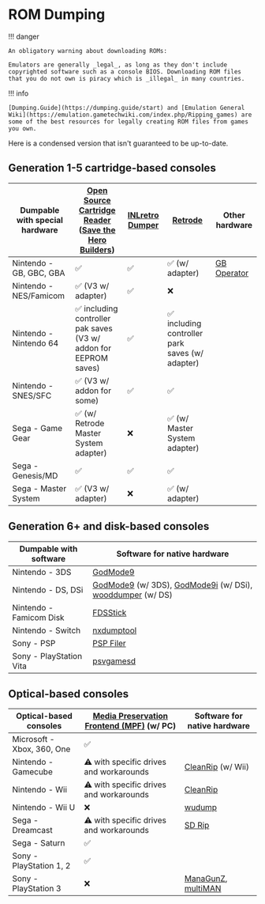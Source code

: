 # ROM Dumping

!!! danger

    An obligatory warning about downloading ROMs:

    Emulators are generally _legal_, as long as they don't include copyrighted software such as a console BIOS. Downloading ROM files that you do not own is piracy which is _illegal_ in many countries.

!!! info

    [Dumping.Guide](https://dumping.guide/start) and [Emulation General Wiki](https://emulation.gametechwiki.com/index.php/Ripping_games) are some of the best resources for legally creating ROM files from games you own.

Here is a condensed version that isn't guaranteed to be up-to-date.

## Generation 1-5 cartridge-based consoles

| Dumpable with special hardware | [Open Source Cartridge Reader](https://github.com/sanni/cartreader)<br/>([Save the Hero Builders](https://savethehero.builders/)) | [INLretro Dumper](https://www.infiniteneslives.com/inlretro.php) | [Retrode](https://www.retrode.com/)            | Other hardware                                             |
|--------------------------------|-----------------------------------------------------------------------------------------------------------------------------------|------------------------------------------------------------------|------------------------------------------------|------------------------------------------------------------|
| Nintendo - GB, GBC, GBA        | ✅                                                                                                                                 | ✅                                                                | ✅ (w/ adapter)                                 | [GB Operator](https://www.epilogue.co/product/gb-operator) |
| Nintendo - NES/Famicom         | ✅ (V3 w/ adapter)                                                                                                                 | ✅                                                                | ❌                                              |                                                            |
| Nintendo - Nintendo 64         | ✅ including controller pak saves (V3 w/ addon for EEPROM saves)                                                                   | ✅                                                                | ✅ including controller park saves (w/ adapter) |                                                            |
| Nintendo - SNES/SFC            | ✅ (V3 w/ addon for some)                                                                                                          | ✅                                                                | ✅                                              |                                                            |
| Sega - Game Gear               | ✅ (w/ Retrode Master System adapter)                                                                                              | ❌                                                                | ✅ (w/ Master System adapter)                   |                                                            |
| Sega - Genesis/MD              | ✅                                                                                                                                 | ✅                                                                | ✅                                              |                                                            |
| Sega - Master System           | ✅ (V3 w/ adapter)                                                                                                                 | ❌                                                                | ✅ (w/ adapter)                                 |                                                            |

## Generation 6+ and disk-based consoles

| Dumpable with software  | Software for native hardware                                                                                                                                                                                                    |
|-------------------------|---------------------------------------------------------------------------------------------------------------------------------------------------------------------------------------------------------------------------------|
| Nintendo - 3DS          | [GodMode9](https://github.com/d0k3/GodMode9)                                                                                                                                                                                    |
| Nintendo - DS, DSi      | [GodMode9](https://github.com/d0k3/GodMode9) (w/ 3DS), [GodMode9i](https://github.com/DS-Homebrew/GodMode9i) (w/ DSi), [wooddumper](https://dumping.guide/carts/nintendo/ds#method_4_-_ds_console_via_slot-2_flashcart) (w/ DS) |
| Nintendo - Famicom Disk | [FDSStick](https://3dscapture.com/fdsstick/)                                                                                                                                                                                    |
| Nintendo - Switch       | [nxdumptool](https://github.com/DarkMatterCore/nxdumptool/tree/main)                                                                                                                                                            |
| Sony - PSP              | [PSP Filer](http://wiki.redump.org/index.php?title=PlayStation_Portable_Dumping_Guide)                                                                                                                                          |
| Sony - PlayStation Vita | [psvgamesd](https://github.com/motoharu-gosuto/psvgamesd)                                                                                                                                                                       |

## Optical-based consoles

| Optical-based consoles     | [Media Preservation Frontend (MPF)](https://github.com/SabreTools/MPF) (w/ PC) | Software for native hardware                                                                                  |
|----------------------------|--------------------------------------------------------------------------------|---------------------------------------------------------------------------------------------------------------|
| Microsoft - Xbox, 360, One | ✅                                                                              |                                                                                                               |
| Nintendo - Gamecube        | ⚠️ with specific drives and workarounds                                        | [CleanRip](https://wiibrew.org/wiki/CleanRip) (w/ Wii)                                                        |
| Nintendo - Wii             | ⚠️ with specific drives and workarounds                                        | [CleanRip](https://wiibrew.org/wiki/CleanRip)                                                                 |
| Nintendo - Wii U           | ❌                                                                              | [wudump](https://github.com/FIX94/wudump)                                                                     |
| Sega - Dreamcast           | ⚠️ with specific drives and workarounds                                        | [SD Rip](https://hiddenpalace.org/Dreamcast_SD_Rip)                                                           |
| Sega - Saturn              | ✅                                                                              |                                                                                                               |
| Sony - PlayStation 1, 2    | ✅                                                                              |                                                                                                               |
| Sony - PlayStation 3       | ❌                                                                              | [ManaGunZ](https://github.com/Zarh/ManaGunZ), [multiMAN](https://store.brewology.com/ahomebrew.php?brewid=24) |
